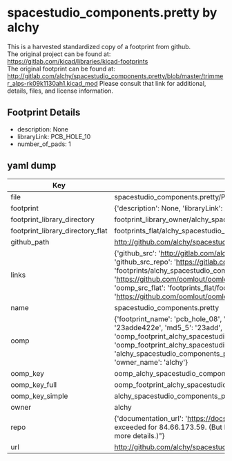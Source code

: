 # spacestudio_components.pretty by alchy  
This is a harvested standardized copy of a footprint from github.  
The original project can be found at:  
https://gitlab.com/kicad/libraries/kicad-footprints  
The original footprint can be found at:
http://gitlab.com/alchy/spacestudio_components.pretty/blob/master/trimmer_alps-rk09k1130ah1.kicad_mod
Please consult that link for additional, details, files, and license information.  
## Footprint Details
* description: None  
* libraryLink: PCB_HOLE_10  
* number_of_pads: 1  
## yaml dump  
| Key | Value |  
| --- | --- |  
| file | spacestudio_components.pretty/PCB_HOLE_08.kicad_mod |  
| footprint | {'description': None, 'libraryLink': 'PCB_HOLE_10', 'number_of_pads': 1} |  
| footprint_library_directory | footprint_library_owner/alchy_spacestudio_components.pretty |  
| footprint_library_directory_flat | footprints_flat/alchy_spacestudio_components_pcb_hole_08/working |  
| github_path | http://github.com/alchy/spacestudio_components.pretty/blob/master/PCB_HOLE_08.kicad_mod |  
| links | {'github_src': 'http://gitlab.com/alchy/spacestudio_components.pretty/blob/master/trimmer_alps-rk09k1130ah1.kicad_mod', 'github_src_repo': 'https://gitlab.com/kicad/libraries/kicad-footprints', 'oomp_bot': 'footprints/alchy_spacestudio_components_pcb_hole_08/working', 'oomp_bot_github': 'https://github.com/oomlout/oomlout_oomp_footprint_bot/tree/main/footprints/alchy_spacestudio_components_pcb_hole_08/working', 'oomp_src_flat': 'footprints_flat/footprints_flat/alchy_spacestudio_components_pcb_hole_08/working', 'oomp_src_flat_github': 'https://github.com/oomlout/oomlout_oomp_footprint_src/tree/main/footprints_flat/alchy_spacestudio_components_pcb_hole_08/working'} |  
| name | spacestudio_components.pretty |  
| oomp | {'footprint_name': 'pcb_hole_08', 'library_name': 'spacestudio_components', 'md5': '23adde422ee7862a28d93e0e334ec5c3', 'md5_10': '23adde422e', 'md5_5': '23add', 'md5_6': '23adde', 'oomp_key': 'oomp_alchy_spacestudio_components_pcb_hole_08', 'oomp_key_extra': 'oomp_footprint_alchy_spacestudio_components_pcb_hole_08', 'oomp_key_full': 'oomp_footprint_alchy_spacestudio_components_pcb_hole_08_23adde', 'oomp_key_simple': 'alchy_spacestudio_components_pcb_hole_08', 'original_filename': 'spacestudio_components.pretty/PCB_HOLE_08.kicad_mod', 'owner_name': 'alchy'} |  
| oomp_key | oomp_alchy_spacestudio_components_pcb_hole_08 |  
| oomp_key_full | oomp_footprint_alchy_spacestudio_components_pcb_hole_08 |  
| oomp_key_simple | alchy_spacestudio_components_pcb_hole_08 |  
| owner | alchy |  
| repo | {'documentation_url': 'https://docs.github.com/rest/overview/resources-in-the-rest-api#rate-limiting', 'message': "API rate limit exceeded for 84.66.173.59. (But here's the good news: Authenticated requests get a higher rate limit. Check out the documentation for more details.)"} |  
| url | http://github.com/alchy/spacestudio_components.pretty |  


